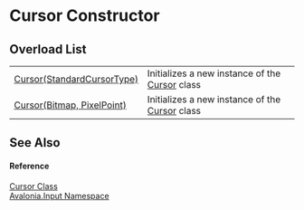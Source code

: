 # Cursor Constructor


## Overload List
<table>
<tr>
<td><a href="M_Avalonia_Input_Cursor__ctor">Cursor(StandardCursorType)</a></td>
<td>Initializes a new instance of the <a href="T_Avalonia_Input_Cursor">Cursor</a> class</td>
</tr>
<tr>
<td><a href="M_Avalonia_Input_Cursor__ctor_1">Cursor(Bitmap, PixelPoint)</a></td>
<td>Initializes a new instance of the <a href="T_Avalonia_Input_Cursor">Cursor</a> class</td>
</tr>
</table>

## See Also


#### Reference
<a href="T_Avalonia_Input_Cursor">Cursor Class</a>  
<a href="N_Avalonia_Input">Avalonia.Input Namespace</a>  

